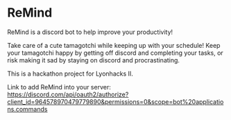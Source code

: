 # ReMind

ReMind is a discord bot to help improve your productivity!

Take care of a cute tamagotchi while keeping up with your schedule!
Keep your tamagotchi happy by getting off discord and completing your tasks, or risk making it sad by staying on discord and procrastinating. 

This is a hackathon project for Lyonhacks II.

Link to add ReMind into your server: https://discord.com/api/oauth2/authorize?client_id=964578970479779890&permissions=0&scope=bot%20applications.commands

